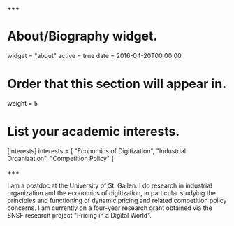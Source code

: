 +++
# About/Biography widget.
widget = "about"
active = true
date = 2016-04-20T00:00:00

# Order that this section will appear in.
weight = 5

# List your academic interests.
[interests]
  interests = [
    "Economics of Digitization",
    "Industrial Organization",
    "Competition Policy"
  ]


 
+++

I am a postdoc at the University of St. Gallen. I do research in industrial organization and the economics of digitization, in particular studying the principles and functioning of dynamic pricing and related competition policy concerns. I am currently on a four-year research grant obtained via the SNSF research project "Pricing in a Digital World".


